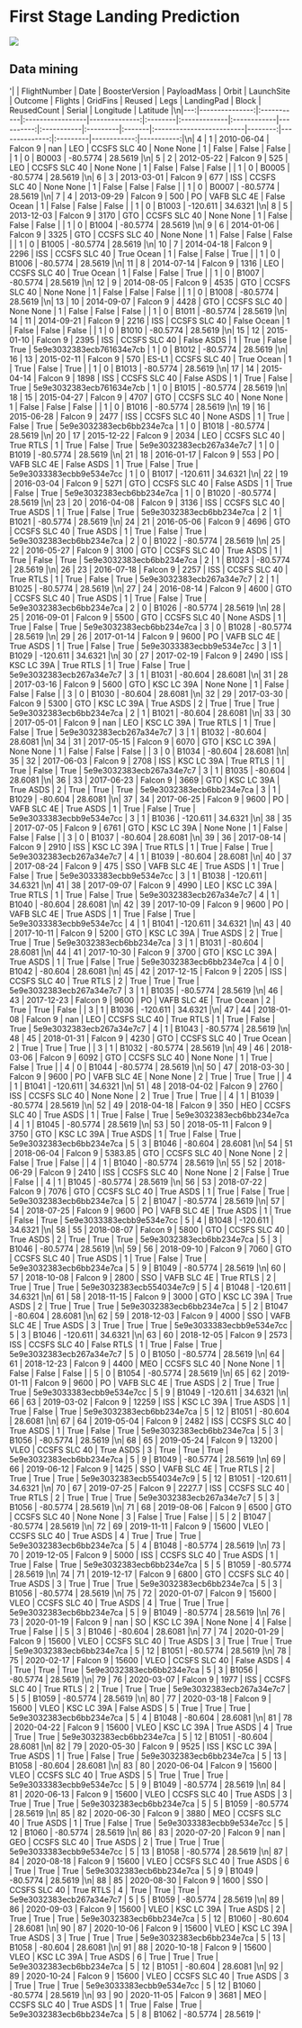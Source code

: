 # First Stage Landing Prediction

![](https://cf-courses-data.s3.us.cloud-object-storage.appdomain.cloud/IBMDeveloperSkillsNetwork-DS0701EN-SkillsNetwork/api/Images/landing_1.gif)
   
## Data mining
'|    |   FlightNumber | Date       | BoosterVersion   |   PayloadMass | Orbit   | LaunchSite   | Outcome     |   Flights | GridFins   | Reused   | Legs   | LandingPad               |   Block |   ReusedCount | Serial   |   Longitude |   Latitude |\n|---:|---------------:|:-----------|:-----------------|--------------:|:--------|:-------------|:------------|----------:|:-----------|:---------|:-------|:-------------------------|--------:|--------------:|:---------|------------:|-----------:|\n|  4 |              1 | 2010-06-04 | Falcon 9         |        nan    | LEO     | CCSFS SLC 40 | None None   |         1 | False      | False    | False  |                          |       1 |             0 | B0003    |    -80.5774 |    28.5619 |\n|  5 |              2 | 2012-05-22 | Falcon 9         |        525    | LEO     | CCSFS SLC 40 | None None   |         1 | False      | False    | False  |                          |       1 |             0 | B0005    |    -80.5774 |    28.5619 |\n|  6 |              3 | 2013-03-01 | Falcon 9         |        677    | ISS     | CCSFS SLC 40 | None None   |         1 | False      | False    | False  |                          |       1 |             0 | B0007    |    -80.5774 |    28.5619 |\n|  7 |              4 | 2013-09-29 | Falcon 9         |        500    | PO      | VAFB SLC 4E  | False Ocean |         1 | False      | False    | False  |                          |       1 |             0 | B1003    |   -120.611  |    34.6321 |\n|  8 |              5 | 2013-12-03 | Falcon 9         |       3170    | GTO     | CCSFS SLC 40 | None None   |         1 | False      | False    | False  |                          |       1 |             0 | B1004    |    -80.5774 |    28.5619 |\n|  9 |              6 | 2014-01-06 | Falcon 9         |       3325    | GTO     | CCSFS SLC 40 | None None   |         1 | False      | False    | False  |                          |       1 |             0 | B1005    |    -80.5774 |    28.5619 |\n| 10 |              7 | 2014-04-18 | Falcon 9         |       2296    | ISS     | CCSFS SLC 40 | True Ocean  |         1 | False      | False    | True   |                          |       1 |             0 | B1006    |    -80.5774 |    28.5619 |\n| 11 |              8 | 2014-07-14 | Falcon 9         |       1316    | LEO     | CCSFS SLC 40 | True Ocean  |         1 | False      | False    | True   |                          |       1 |             0 | B1007    |    -80.5774 |    28.5619 |\n| 12 |              9 | 2014-08-05 | Falcon 9         |       4535    | GTO     | CCSFS SLC 40 | None None   |         1 | False      | False    | False  |                          |       1 |             0 | B1008    |    -80.5774 |    28.5619 |\n| 13 |             10 | 2014-09-07 | Falcon 9         |       4428    | GTO     | CCSFS SLC 40 | None None   |         1 | False      | False    | False  |                          |       1 |             0 | B1011    |    -80.5774 |    28.5619 |\n| 14 |             11 | 2014-09-21 | Falcon 9         |       2216    | ISS     | CCSFS SLC 40 | False Ocean |         1 | False      | False    | False  |                          |       1 |             0 | B1010    |    -80.5774 |    28.5619 |\n| 15 |             12 | 2015-01-10 | Falcon 9         |       2395    | ISS     | CCSFS SLC 40 | False ASDS  |         1 | True       | False    | True   | 5e9e3032383ecb761634e7cb |       1 |             0 | B1012    |    -80.5774 |    28.5619 |\n| 16 |             13 | 2015-02-11 | Falcon 9         |        570    | ES-L1   | CCSFS SLC 40 | True Ocean  |         1 | True       | False    | True   |                          |       1 |             0 | B1013    |    -80.5774 |    28.5619 |\n| 17 |             14 | 2015-04-14 | Falcon 9         |       1898    | ISS     | CCSFS SLC 40 | False ASDS  |         1 | True       | False    | True   | 5e9e3032383ecb761634e7cb |       1 |             0 | B1015    |    -80.5774 |    28.5619 |\n| 18 |             15 | 2015-04-27 | Falcon 9         |       4707    | GTO     | CCSFS SLC 40 | None None   |         1 | False      | False    | False  |                          |       1 |             0 | B1016    |    -80.5774 |    28.5619 |\n| 19 |             16 | 2015-06-28 | Falcon 9         |       2477    | ISS     | CCSFS SLC 40 | None ASDS   |         1 | True       | False    | True   | 5e9e3032383ecb6bb234e7ca |       1 |             0 | B1018    |    -80.5774 |    28.5619 |\n| 20 |             17 | 2015-12-22 | Falcon 9         |       2034    | LEO     | CCSFS SLC 40 | True RTLS   |         1 | True       | False    | True   | 5e9e3032383ecb267a34e7c7 |       1 |             0 | B1019    |    -80.5774 |    28.5619 |\n| 21 |             18 | 2016-01-17 | Falcon 9         |        553    | PO      | VAFB SLC 4E  | False ASDS  |         1 | True       | False    | True   | 5e9e3033383ecbb9e534e7cc |       1 |             0 | B1017    |   -120.611  |    34.6321 |\n| 22 |             19 | 2016-03-04 | Falcon 9         |       5271    | GTO     | CCSFS SLC 40 | False ASDS  |         1 | True       | False    | True   | 5e9e3032383ecb6bb234e7ca |       1 |             0 | B1020    |    -80.5774 |    28.5619 |\n| 23 |             20 | 2016-04-08 | Falcon 9         |       3136    | ISS     | CCSFS SLC 40 | True ASDS   |         1 | True       | False    | True   | 5e9e3032383ecb6bb234e7ca |       2 |             1 | B1021    |    -80.5774 |    28.5619 |\n| 24 |             21 | 2016-05-06 | Falcon 9         |       4696    | GTO     | CCSFS SLC 40 | True ASDS   |         1 | True       | False    | True   | 5e9e3032383ecb6bb234e7ca |       2 |             0 | B1022    |    -80.5774 |    28.5619 |\n| 25 |             22 | 2016-05-27 | Falcon 9         |       3100    | GTO     | CCSFS SLC 40 | True ASDS   |         1 | True       | False    | True   | 5e9e3032383ecb6bb234e7ca |       2 |             1 | B1023    |    -80.5774 |    28.5619 |\n| 26 |             23 | 2016-07-18 | Falcon 9         |       2257    | ISS     | CCSFS SLC 40 | True RTLS   |         1 | True       | False    | True   | 5e9e3032383ecb267a34e7c7 |       2 |             1 | B1025    |    -80.5774 |    28.5619 |\n| 27 |             24 | 2016-08-14 | Falcon 9         |       4600    | GTO     | CCSFS SLC 40 | True ASDS   |         1 | True       | False    | True   | 5e9e3032383ecb6bb234e7ca |       2 |             0 | B1026    |    -80.5774 |    28.5619 |\n| 28 |             25 | 2016-09-01 | Falcon 9         |       5500    | GTO     | CCSFS SLC 40 | None ASDS   |         1 | True       | False    | True   | 5e9e3032383ecb6bb234e7ca |       3 |             0 | B1028    |    -80.5774 |    28.5619 |\n| 29 |             26 | 2017-01-14 | Falcon 9         |       9600    | PO      | VAFB SLC 4E  | True ASDS   |         1 | True       | False    | True   | 5e9e3033383ecbb9e534e7cc |       3 |             1 | B1029    |   -120.611  |    34.6321 |\n| 30 |             27 | 2017-02-19 | Falcon 9         |       2490    | ISS     | KSC LC 39A   | True RTLS   |         1 | True       | False    | True   | 5e9e3032383ecb267a34e7c7 |       3 |             1 | B1031    |    -80.604  |    28.6081 |\n| 31 |             28 | 2017-03-16 | Falcon 9         |       5600    | GTO     | KSC LC 39A   | None None   |         1 | False      | False    | False  |                          |       3 |             0 | B1030    |    -80.604  |    28.6081 |\n| 32 |             29 | 2017-03-30 | Falcon 9         |       5300    | GTO     | KSC LC 39A   | True ASDS   |         2 | True       | True     | True   | 5e9e3032383ecb6bb234e7ca |       2 |             1 | B1021    |    -80.604  |    28.6081 |\n| 33 |             30 | 2017-05-01 | Falcon 9         |        nan    | LEO     | KSC LC 39A   | True RTLS   |         1 | True       | False    | True   | 5e9e3032383ecb267a34e7c7 |       3 |             1 | B1032    |    -80.604  |    28.6081 |\n| 34 |             31 | 2017-05-15 | Falcon 9         |       6070    | GTO     | KSC LC 39A   | None None   |         1 | False      | False    | False  |                          |       3 |             0 | B1034    |    -80.604  |    28.6081 |\n| 35 |             32 | 2017-06-03 | Falcon 9         |       2708    | ISS     | KSC LC 39A   | True RTLS   |         1 | True       | False    | True   | 5e9e3032383ecb267a34e7c7 |       3 |             1 | B1035    |    -80.604  |    28.6081 |\n| 36 |             33 | 2017-06-23 | Falcon 9         |       3669    | GTO     | KSC LC 39A   | True ASDS   |         2 | True       | True     | True   | 5e9e3032383ecb6bb234e7ca |       3 |             1 | B1029    |    -80.604  |    28.6081 |\n| 37 |             34 | 2017-06-25 | Falcon 9         |       9600    | PO      | VAFB SLC 4E  | True ASDS   |         1 | True       | False    | True   | 5e9e3033383ecbb9e534e7cc |       3 |             1 | B1036    |   -120.611  |    34.6321 |\n| 38 |             35 | 2017-07-05 | Falcon 9         |       6761    | GTO     | KSC LC 39A   | None None   |         1 | False      | False    | False  |                          |       3 |             0 | B1037    |    -80.604  |    28.6081 |\n| 39 |             36 | 2017-08-14 | Falcon 9         |       2910    | ISS     | KSC LC 39A   | True RTLS   |         1 | True       | False    | True   | 5e9e3032383ecb267a34e7c7 |       4 |             1 | B1039    |    -80.604  |    28.6081 |\n| 40 |             37 | 2017-08-24 | Falcon 9         |        475    | SSO     | VAFB SLC 4E  | True ASDS   |         1 | True       | False    | True   | 5e9e3033383ecbb9e534e7cc |       3 |             1 | B1038    |   -120.611  |    34.6321 |\n| 41 |             38 | 2017-09-07 | Falcon 9         |       4990    | LEO     | KSC LC 39A   | True RTLS   |         1 | True       | False    | True   | 5e9e3032383ecb267a34e7c7 |       4 |             1 | B1040    |    -80.604  |    28.6081 |\n| 42 |             39 | 2017-10-09 | Falcon 9         |       9600    | PO      | VAFB SLC 4E  | True ASDS   |         1 | True       | False    | True   | 5e9e3033383ecbb9e534e7cc |       4 |             1 | B1041    |   -120.611  |    34.6321 |\n| 43 |             40 | 2017-10-11 | Falcon 9         |       5200    | GTO     | KSC LC 39A   | True ASDS   |         2 | True       | True     | True   | 5e9e3032383ecb6bb234e7ca |       3 |             1 | B1031    |    -80.604  |    28.6081 |\n| 44 |             41 | 2017-10-30 | Falcon 9         |       3700    | GTO     | KSC LC 39A   | True ASDS   |         1 | True       | False    | True   | 5e9e3032383ecb6bb234e7ca |       4 |             0 | B1042    |    -80.604  |    28.6081 |\n| 45 |             42 | 2017-12-15 | Falcon 9         |       2205    | ISS     | CCSFS SLC 40 | True RTLS   |         2 | True       | True     | True   | 5e9e3032383ecb267a34e7c7 |       3 |             1 | B1035    |    -80.5774 |    28.5619 |\n| 46 |             43 | 2017-12-23 | Falcon 9         |       9600    | PO      | VAFB SLC 4E  | True Ocean  |         2 | True       | True     | False  |                          |       3 |             1 | B1036    |   -120.611  |    34.6321 |\n| 47 |             44 | 2018-01-08 | Falcon 9         |        nan    | LEO     | CCSFS SLC 40 | True RTLS   |         1 | True       | False    | True   | 5e9e3032383ecb267a34e7c7 |       4 |             1 | B1043    |    -80.5774 |    28.5619 |\n| 48 |             45 | 2018-01-31 | Falcon 9         |       4230    | GTO     | CCSFS SLC 40 | True Ocean  |         2 | True       | True     | True   |                          |       3 |             1 | B1032    |    -80.5774 |    28.5619 |\n| 49 |             46 | 2018-03-06 | Falcon 9         |       6092    | GTO     | CCSFS SLC 40 | None None   |         1 | True       | False    | True   |                          |       4 |             0 | B1044    |    -80.5774 |    28.5619 |\n| 50 |             47 | 2018-03-30 | Falcon 9         |       9600    | PO      | VAFB SLC 4E  | None None   |         2 | True       | True     | True   |                          |       4 |             1 | B1041    |   -120.611  |    34.6321 |\n| 51 |             48 | 2018-04-02 | Falcon 9         |       2760    | ISS     | CCSFS SLC 40 | None None   |         2 | True       | True     | True   |                          |       4 |             1 | B1039    |    -80.5774 |    28.5619 |\n| 52 |             49 | 2018-04-18 | Falcon 9         |        350    | HEO     | CCSFS SLC 40 | True ASDS   |         1 | True       | False    | True   | 5e9e3032383ecb6bb234e7ca |       4 |             1 | B1045    |    -80.5774 |    28.5619 |\n| 53 |             50 | 2018-05-11 | Falcon 9         |       3750    | GTO     | KSC LC 39A   | True ASDS   |         1 | True       | False    | True   | 5e9e3032383ecb6bb234e7ca |       5 |             3 | B1046    |    -80.604  |    28.6081 |\n| 54 |             51 | 2018-06-04 | Falcon 9         |       5383.85 | GTO     | CCSFS SLC 40 | None None   |         2 | False      | True     | False  |                          |       4 |             1 | B1040    |    -80.5774 |    28.5619 |\n| 55 |             52 | 2018-06-29 | Falcon 9         |       2410    | ISS     | CCSFS SLC 40 | None None   |         2 | False      | True     | False  |                          |       4 |             1 | B1045    |    -80.5774 |    28.5619 |\n| 56 |             53 | 2018-07-22 | Falcon 9         |       7076    | GTO     | CCSFS SLC 40 | True ASDS   |         1 | True       | False    | True   | 5e9e3032383ecb6bb234e7ca |       5 |             2 | B1047    |    -80.5774 |    28.5619 |\n| 57 |             54 | 2018-07-25 | Falcon 9         |       9600    | PO      | VAFB SLC 4E  | True ASDS   |         1 | True       | False    | True   | 5e9e3033383ecbb9e534e7cc |       5 |             4 | B1048    |   -120.611  |    34.6321 |\n| 58 |             55 | 2018-08-07 | Falcon 9         |       5800    | GTO     | CCSFS SLC 40 | True ASDS   |         2 | True       | True     | True   | 5e9e3032383ecb6bb234e7ca |       5 |             3 | B1046    |    -80.5774 |    28.5619 |\n| 59 |             56 | 2018-09-10 | Falcon 9         |       7060    | GTO     | CCSFS SLC 40 | True ASDS   |         1 | True       | False    | True   | 5e9e3032383ecb6bb234e7ca |       5 |             9 | B1049    |    -80.5774 |    28.5619 |\n| 60 |             57 | 2018-10-08 | Falcon 9         |       2800    | SSO     | VAFB SLC 4E  | True RTLS   |         2 | True       | True     | True   | 5e9e3032383ecb554034e7c9 |       5 |             4 | B1048    |   -120.611  |    34.6321 |\n| 61 |             58 | 2018-11-15 | Falcon 9         |       3000    | GTO     | KSC LC 39A   | True ASDS   |         2 | True       | True     | True   | 5e9e3032383ecb6bb234e7ca |       5 |             2 | B1047    |    -80.604  |    28.6081 |\n| 62 |             59 | 2018-12-03 | Falcon 9         |       4000    | SSO     | VAFB SLC 4E  | True ASDS   |         3 | True       | True     | True   | 5e9e3033383ecbb9e534e7cc |       5 |             3 | B1046    |   -120.611  |    34.6321 |\n| 63 |             60 | 2018-12-05 | Falcon 9         |       2573    | ISS     | CCSFS SLC 40 | False RTLS  |         1 | True       | False    | True   | 5e9e3032383ecb267a34e7c7 |       5 |             0 | B1050    |    -80.5774 |    28.5619 |\n| 64 |             61 | 2018-12-23 | Falcon 9         |       4400    | MEO     | CCSFS SLC 40 | None None   |         1 | False      | False    | False  |                          |       5 |             0 | B1054    |    -80.5774 |    28.5619 |\n| 65 |             62 | 2019-01-11 | Falcon 9         |       9600    | PO      | VAFB SLC 4E  | True ASDS   |         2 | True       | True     | True   | 5e9e3033383ecbb9e534e7cc |       5 |             9 | B1049    |   -120.611  |    34.6321 |\n| 66 |             63 | 2019-03-02 | Falcon 9         |      12259    | ISS     | KSC LC 39A   | True ASDS   |         1 | True       | False    | True   | 5e9e3032383ecb6bb234e7ca |       5 |            12 | B1051    |    -80.604  |    28.6081 |\n| 67 |             64 | 2019-05-04 | Falcon 9         |       2482    | ISS     | CCSFS SLC 40 | True ASDS   |         1 | True       | False    | True   | 5e9e3032383ecb6bb234e7ca |       5 |             3 | B1056    |    -80.5774 |    28.5619 |\n| 68 |             65 | 2019-05-24 | Falcon 9         |      13200    | VLEO    | CCSFS SLC 40 | True ASDS   |         3 | True       | True     | True   | 5e9e3032383ecb6bb234e7ca |       5 |             9 | B1049    |    -80.5774 |    28.5619 |\n| 69 |             66 | 2019-06-12 | Falcon 9         |       1425    | SSO     | VAFB SLC 4E  | True RTLS   |         2 | True       | True     | True   | 5e9e3032383ecb554034e7c9 |       5 |            12 | B1051    |   -120.611  |    34.6321 |\n| 70 |             67 | 2019-07-25 | Falcon 9         |       2227.7  | ISS     | CCSFS SLC 40 | True RTLS   |         2 | True       | True     | True   | 5e9e3032383ecb267a34e7c7 |       5 |             3 | B1056    |    -80.5774 |    28.5619 |\n| 71 |             68 | 2019-08-06 | Falcon 9         |       6500    | GTO     | CCSFS SLC 40 | None None   |         3 | False      | True     | False  |                          |       5 |             2 | B1047    |    -80.5774 |    28.5619 |\n| 72 |             69 | 2019-11-11 | Falcon 9         |      15600    | VLEO    | CCSFS SLC 40 | True ASDS   |         4 | True       | True     | True   | 5e9e3032383ecb6bb234e7ca |       5 |             4 | B1048    |    -80.5774 |    28.5619 |\n| 73 |             70 | 2019-12-05 | Falcon 9         |       5000    | ISS     | CCSFS SLC 40 | True ASDS   |         1 | True       | False    | True   | 5e9e3032383ecb6bb234e7ca |       5 |             5 | B1059    |    -80.5774 |    28.5619 |\n| 74 |             71 | 2019-12-17 | Falcon 9         |       6800    | GTO     | CCSFS SLC 40 | True ASDS   |         3 | True       | True     | True   | 5e9e3032383ecb6bb234e7ca |       5 |             3 | B1056    |    -80.5774 |    28.5619 |\n| 75 |             72 | 2020-01-07 | Falcon 9         |      15600    | VLEO    | CCSFS SLC 40 | True ASDS   |         4 | True       | True     | True   | 5e9e3032383ecb6bb234e7ca |       5 |             9 | B1049    |    -80.5774 |    28.5619 |\n| 76 |             73 | 2020-01-19 | Falcon 9         |        nan    | SO      | KSC LC 39A   | None None   |         4 | False      | True     | False  |                          |       5 |             3 | B1046    |    -80.604  |    28.6081 |\n| 77 |             74 | 2020-01-29 | Falcon 9         |      15600    | VLEO    | CCSFS SLC 40 | True ASDS   |         3 | True       | True     | True   | 5e9e3032383ecb6bb234e7ca |       5 |            12 | B1051    |    -80.5774 |    28.5619 |\n| 78 |             75 | 2020-02-17 | Falcon 9         |      15600    | VLEO    | CCSFS SLC 40 | False ASDS  |         4 | True       | True     | True   | 5e9e3032383ecb6bb234e7ca |       5 |             3 | B1056    |    -80.5774 |    28.5619 |\n| 79 |             76 | 2020-03-07 | Falcon 9         |       1977    | ISS     | CCSFS SLC 40 | True RTLS   |         2 | True       | True     | True   | 5e9e3032383ecb267a34e7c7 |       5 |             5 | B1059    |    -80.5774 |    28.5619 |\n| 80 |             77 | 2020-03-18 | Falcon 9         |      15600    | VLEO    | KSC LC 39A   | False ASDS  |         5 | True       | True     | True   | 5e9e3032383ecb6bb234e7ca |       5 |             4 | B1048    |    -80.604  |    28.6081 |\n| 81 |             78 | 2020-04-22 | Falcon 9         |      15600    | VLEO    | KSC LC 39A   | True ASDS   |         4 | True       | True     | True   | 5e9e3032383ecb6bb234e7ca |       5 |            12 | B1051    |    -80.604  |    28.6081 |\n| 82 |             79 | 2020-05-30 | Falcon 9         |       9525    | ISS     | KSC LC 39A   | True ASDS   |         1 | True       | False    | True   | 5e9e3032383ecb6bb234e7ca |       5 |            13 | B1058    |    -80.604  |    28.6081 |\n| 83 |             80 | 2020-06-04 | Falcon 9         |      15600    | VLEO    | CCSFS SLC 40 | True ASDS   |         5 | True       | True     | True   | 5e9e3033383ecbb9e534e7cc |       5 |             9 | B1049    |    -80.5774 |    28.5619 |\n| 84 |             81 | 2020-06-13 | Falcon 9         |      15600    | VLEO    | CCSFS SLC 40 | True ASDS   |         3 | True       | True     | True   | 5e9e3032383ecb6bb234e7ca |       5 |             5 | B1059    |    -80.5774 |    28.5619 |\n| 85 |             82 | 2020-06-30 | Falcon 9         |       3880    | MEO     | CCSFS SLC 40 | True ASDS   |         1 | True       | False    | True   | 5e9e3033383ecbb9e534e7cc |       5 |            12 | B1060    |    -80.5774 |    28.5619 |\n| 86 |             83 | 2020-07-20 | Falcon 9         |        nan    | GEO     | CCSFS SLC 40 | True ASDS   |         2 | True       | True     | True   | 5e9e3033383ecbb9e534e7cc |       5 |            13 | B1058    |    -80.5774 |    28.5619 |\n| 87 |             84 | 2020-08-18 | Falcon 9         |      15600    | VLEO    | CCSFS SLC 40 | True ASDS   |         6 | True       | True     | True   | 5e9e3032383ecb6bb234e7ca |       5 |             9 | B1049    |    -80.5774 |    28.5619 |\n| 88 |             85 | 2020-08-30 | Falcon 9         |       1600    | SSO     | CCSFS SLC 40 | True RTLS   |         4 | True       | True     | True   | 5e9e3032383ecb267a34e7c7 |       5 |             5 | B1059    |    -80.5774 |    28.5619 |\n| 89 |             86 | 2020-09-03 | Falcon 9         |      15600    | VLEO    | KSC LC 39A   | True ASDS   |         2 | True       | True     | True   | 5e9e3032383ecb6bb234e7ca |       5 |            12 | B1060    |    -80.604  |    28.6081 |\n| 90 |             87 | 2020-10-06 | Falcon 9         |      15600    | VLEO    | KSC LC 39A   | True ASDS   |         3 | True       | True     | True   | 5e9e3032383ecb6bb234e7ca |       5 |            13 | B1058    |    -80.604  |    28.6081 |\n| 91 |             88 | 2020-10-18 | Falcon 9         |      15600    | VLEO    | KSC LC 39A   | True ASDS   |         6 | True       | True     | True   | 5e9e3032383ecb6bb234e7ca |       5 |            12 | B1051    |    -80.604  |    28.6081 |\n| 92 |             89 | 2020-10-24 | Falcon 9         |      15600    | VLEO    | CCSFS SLC 40 | True ASDS   |         3 | True       | True     | True   | 5e9e3033383ecbb9e534e7cc |       5 |            12 | B1060    |    -80.5774 |    28.5619 |\n| 93 |             90 | 2020-11-05 | Falcon 9         |       3681    | MEO     | CCSFS SLC 40 | True ASDS   |         1 | True       | False    | True   | 5e9e3032383ecb6bb234e7ca |       5 |             8 | B1062    |    -80.5774 |    28.5619 |'
